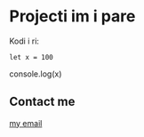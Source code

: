 # Projecti im i pare

  Kodi i ri:

    let x = 100
console.log(x)

## Contact me

[my email](mailto:rexhepibenjane@gmail.com)